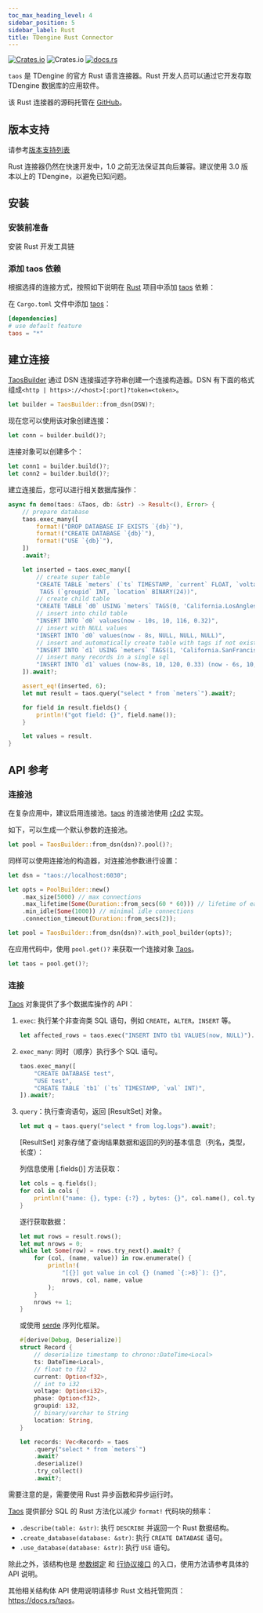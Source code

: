 ```yaml
---
toc_max_heading_level: 4
sidebar_position: 5
sidebar_label: Rust
title: TDengine Rust Connector
---
```


[![Crates.io](https://img.shields.io/crates/v/taos)](https://crates.io/crates/taos) ![Crates.io](https://img.shields.io/crates/d/taos) [![docs.rs](https://img.shields.io/docsrs/taos)](https://docs.rs/taos)

`taos` 是 TDengine 的官方 Rust 语言连接器。Rust 开发人员可以通过它开发存取 TDengine 数据库的应用软件。

该 Rust 连接器的源码托管在 [GitHub](https://github.com/taosdata/taos-connector-rust)。

## 版本支持

请参考[版本支持列表](../#版本支持)

Rust 连接器仍然在快速开发中，1.0 之前无法保证其向后兼容。建议使用 3.0 版本以上的 TDengine，以避免已知问题。

## 安装

### 安装前准备

安装 Rust 开发工具链

### 添加 taos 依赖

根据选择的连接方式，按照如下说明在 [Rust](https://rust-lang.org) 项目中添加 [taos][taos] 依赖：

在 `Cargo.toml` 文件中添加 [taos][taos]：

```toml
[dependencies]
# use default feature
taos = "*"
```

## 建立连接

[TaosBuilder] 通过 DSN 连接描述字符串创建一个连接构造器。DSN 有下面的格式组成`<http | https>://<host>[:port]?token=<token>`。

```rust
let builder = TaosBuilder::from_dsn(DSN)?;
```

现在您可以使用该对象创建连接：

```rust
let conn = builder.build()?;
```

连接对象可以创建多个：

```rust
let conn1 = builder.build()?;
let conn2 = builder.build()?;
```

建立连接后，您可以进行相关数据库操作：

```rust
async fn demo(taos: &Taos, db: &str) -> Result<(), Error> {
    // prepare database
    taos.exec_many([
        format!("DROP DATABASE IF EXISTS `{db}`"),
        format!("CREATE DATABASE `{db}`"),
        format!("USE `{db}`"),
    ])
    .await?;

    let inserted = taos.exec_many([
        // create super table
        "CREATE TABLE `meters` (`ts` TIMESTAMP, `current` FLOAT, `voltage` INT, `phase` FLOAT) \
         TAGS (`groupid` INT, `location` BINARY(24))",
        // create child table
        "CREATE TABLE `d0` USING `meters` TAGS(0, 'California.LosAngles')",
        // insert into child table
        "INSERT INTO `d0` values(now - 10s, 10, 116, 0.32)",
        // insert with NULL values
        "INSERT INTO `d0` values(now - 8s, NULL, NULL, NULL)",
        // insert and automatically create table with tags if not exists
        "INSERT INTO `d1` USING `meters` TAGS(1, 'California.SanFrancisco') values(now - 9s, 10.1, 119, 0.33)",
        // insert many records in a single sql
        "INSERT INTO `d1` values (now-8s, 10, 120, 0.33) (now - 6s, 10, 119, 0.34) (now - 4s, 11.2, 118, 0.322)",
    ]).await?;

    assert_eq!(inserted, 6);
    let mut result = taos.query("select * from `meters`").await?;

    for field in result.fields() {
        println!("got field: {}", field.name());
    }

    let values = result.
}
```

## API 参考

### 连接池

在复杂应用中，建议启用连接池。[taos] 的连接池使用 [r2d2] 实现。

如下，可以生成一个默认参数的连接池。

```rust
let pool = TaosBuilder::from_dsn(dsn)?.pool()?;
```

同样可以使用连接池的构造器，对连接池参数进行设置：

```rust
let dsn = "taos://localhost:6030";

let opts = PoolBuilder::new()
    .max_size(5000) // max connections
    .max_lifetime(Some(Duration::from_secs(60 * 60))) // lifetime of each connection
    .min_idle(Some(1000)) // minimal idle connections
    .connection_timeout(Duration::from_secs(2));

let pool = TaosBuilder::from_dsn(dsn)?.with_pool_builder(opts)?;
```

在应用代码中，使用 `pool.get()?` 来获取一个连接对象 [Taos]。

```rust
let taos = pool.get()?;
```

### 连接

[Taos][struct.Taos] 对象提供了多个数据库操作的 API：

1. `exec`: 执行某个非查询类 SQL 语句，例如 `CREATE`，`ALTER`，`INSERT` 等。

    ```rust
    let affected_rows = taos.exec("INSERT INTO tb1 VALUES(now, NULL)").await?;
    ```

2. `exec_many`: 同时（顺序）执行多个 SQL 语句。

    ```rust
    taos.exec_many([
        "CREATE DATABASE test",
        "USE test",
        "CREATE TABLE `tb1` (`ts` TIMESTAMP, `val` INT)",
    ]).await?;
    ```

3. `query`：执行查询语句，返回 [ResultSet] 对象。

    ```rust
    let mut q = taos.query("select * from log.logs").await?;
    ```

    [ResultSet] 对象存储了查询结果数据和返回的列的基本信息（列名，类型，长度）：

    列信息使用 [.fields()] 方法获取：

    ```rust
    let cols = q.fields();
    for col in cols {
        println!("name: {}, type: {:?} , bytes: {}", col.name(), col.ty(), col.bytes());
    }
    ```

    逐行获取数据：

    ```rust
    let mut rows = result.rows();
    let mut nrows = 0;
    while let Some(row) = rows.try_next().await? {
        for (col, (name, value)) in row.enumerate() {
            println!(
                "[{}] got value in col {} (named `{:>8}`): {}",
                nrows, col, name, value
            );
        }
        nrows += 1;
    }
    ```

    或使用 [serde](https://serde.rs) 序列化框架。

    ```rust
    #[derive(Debug, Deserialize)]
    struct Record {
        // deserialize timestamp to chrono::DateTime<Local>
        ts: DateTime<Local>,
        // float to f32
        current: Option<f32>,
        // int to i32
        voltage: Option<i32>,
        phase: Option<f32>,
        groupid: i32,
        // binary/varchar to String
        location: String,
    }

    let records: Vec<Record> = taos
        .query("select * from `meters`")
        .await?
        .deserialize()
        .try_collect()
        .await?;
    ```

需要注意的是，需要使用 Rust 异步函数和异步运行时。

[Taos][struct.Taos] 提供部分 SQL 的 Rust 方法化以减少 `format!` 代码块的频率：

- `.describe(table: &str)`: 执行 `DESCRIBE` 并返回一个 Rust 数据结构。
- `.create_database(database: &str)`: 执行 `CREATE DATABASE` 语句。
- `.use_database(database: &str)`: 执行 `USE` 语句。

除此之外，该结构也是 [参数绑定](#参数绑定接口) 和 [行协议接口](#行协议接口) 的入口，使用方法请参考具体的 API 说明。


其他相关结构体 API 使用说明请移步 Rust 文档托管网页：<https://docs.rs/taos>。

[taos]: https://github.com/taosdata/rust-connector-taos
[r2d2]: https://crates.io/crates/r2d2
[TaosBuilder]: https://docs.rs/taos/latest/taos/struct.TaosBuilder.html
[TaosCfg]: https://docs.rs/taos/latest/taos/struct.TaosCfg.html
[struct.Taos]: https://docs.rs/taos/latest/taos/struct.Taos.html
[Stmt]: https://docs.rs/taos/latest/taos/struct.Stmt.html
